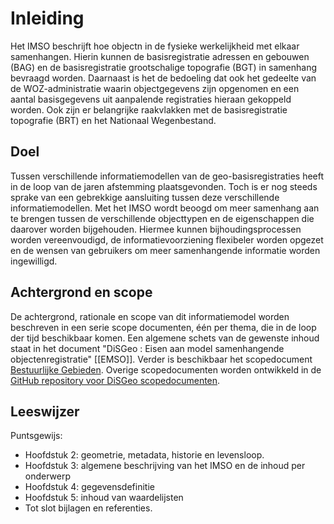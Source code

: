 # Inleiding

Het IMSO beschrijft hoe objectn in de fysieke werkelijkheid met elkaar samenhangen. Hierin kunnen de basisregistratie adressen en gebouwen (BAG) en de basisregistratie grootschalige topografie (BGT) in samenhang bevraagd worden. Daarnaast is het de bedoeling dat ook het gedeelte van de WOZ-administratie waarin objectgegevens zijn opgenomen en een aantal basisgegevens uit aanpalende registraties hieraan gekoppeld worden. Ook zijn er belangrijke raakvlakken met de basisregistratie topografie (BRT) en het Nationaal Wegenbestand.

## Doel

Tussen verschillende informatiemodellen van de geo-basisregistraties heeft in de loop van de jaren afstemming plaatsgevonden. Toch is er nog steeds sprake van een gebrekkige aansluiting tussen deze verschillende informatiemodellen. Met het IMSO wordt beoogd om meer samenhang aan te brengen tussen de verschillende objecttypen en de eigenschappen die daarover worden bijgehouden. Hiermee kunnen bijhoudingsprocessen worden vereenvoudigd, de informatievoorziening flexibeler worden opgezet en de wensen van gebruikers om meer samenhangende informatie worden ingewilligd.

## Achtergrond en scope

De achtergrond, rationale en scope van dit informatiemodel worden beschreven in een serie scope documenten, één per thema, die in de loop der tijd beschikbaar komen. Een algemene schets van de gewenste inhoud staat in het document "DiSGeo : Eisen aan model samenhangende objectenregistratie" [[EMSO]]. Verder is beschikbaar het scopedocument [Bestuurlijke Gebieden](https://geonovum.github.io/disgeo-scope/bestuurlijkegebieden/). Overige scopedocumenten worden ontwikkeld in de [GitHub repository voor DiSGeo scopedocumenten](https://github.com/Geonovum/disgeo-scope/).

## Leeswijzer

Puntsgewijs:
 - Hoofdstuk 2: geometrie, metadata, historie en levensloop.
 - Hoofdstuk 3: algemene beschrijving van het IMSO en de inhoud per onderwerp
 - Hoofdstuk 4: gegevensdefinitie
 - Hoofdstuk 5: inhoud van waardelijsten
 - Tot slot bijlagen en referenties.